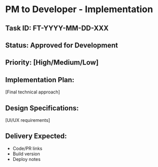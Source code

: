 # PM to Developer - Implementation

## Task ID: FT-YYYY-MM-DD-XXX
## Status: Approved for Development
## Priority: [High/Medium/Low]

## Implementation Plan:
[Final technical approach]

## Design Specifications:
[UI/UX requirements]

## Delivery Expected:
- Code/PR links
- Build version
- Deploy notes